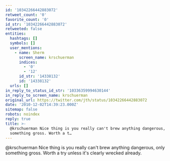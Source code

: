 ```yaml
---
id: '10342266442883072'
retweet_count: '0'
favorite_count: '0'
id_str: '10342266442883072'
retweeted: false
entities:
  hashtags: []
  symbols: []
  user_mentions:
    - name: Sherm
      screen_name: krschuerman
      indices:
        - '0'
        - '12'
      id_str: '14338132'
      id: '14338132'
  urls: []
in_reply_to_status_id_str: '10336359994630144'
in_reply_to_screen_name: krschuerman
original_url: https://twitter.com/jth/status/10342266442883072
date: '2010-12-02T14:39:23.000Z'
sitemap: false
robots: noindex
reply: true
title: >-
  @krschuerman Nice thing is you really can't brew anything dangerous, only
  something gross. Worth a t…
---
```


@krschuerman Nice thing is you really can't brew anything dangerous, only something gross. Worth a try unless it's clearly wrecked already.